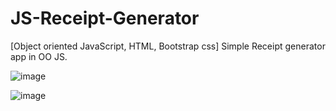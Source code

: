 # JS-Receipt-Generator
[Object oriented JavaScript, HTML, Bootstrap css] Simple Receipt generator app in OO JS.

![image](https://user-images.githubusercontent.com/9462473/57748789-fe2f7200-76f8-11e9-927d-0cd1d8a3c959.png)

![image](https://user-images.githubusercontent.com/9462473/57748884-6e3df800-76f9-11e9-842e-8ec9b86e9c17.png)
